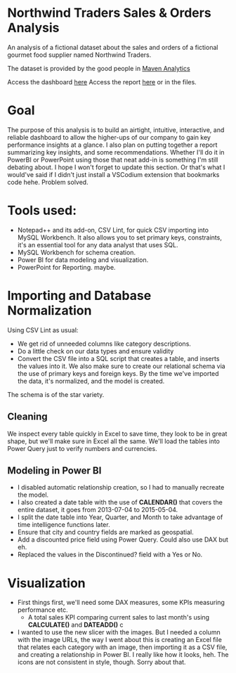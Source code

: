 # Northwind Traders Sales & Orders Analysis

An analysis of a fictional dataset about the sales and orders of a fictional gourmet food supplier named Northwind Traders.

The dataset is provided by the good people in [Maven Analytics](https://www.mavenanalytics.io/data-playground)

 Access the dashboard [here](https://app.powerbi.com/view?r=eyJrIjoiODljMTM1MjAtZTFjZi00N2Y3LWE1YjItNjg0MTgwNjJjYmNkIiwidCI6IjIzN2NkZmEwLWVmMWUtNDAxNS05ODRlLWI1NTM0YzhhNTZjYSJ9)
 Access the report [here](https://github.com/khaled-mehizel/HR-analysis/blob/main/GD%20HR%20report.pdf) or in the files.

# Goal
The purpose of this analysis is to build an airtight, intuitive, interactive, and reliable dashboard to allow the higher-ups of our company to gain key performance insights at a glance.
I also plan on putting together a report summarizing key insights, and some recommendations. Whether I'll do it in PowerBI or PowerPoint using those that neat add-in is something I'm still debating about. I hope I won't forget to update this section.
Or that's what I would've said if I didn't just install a VSCodium extension that bookmarks code hehe. Problem solved.

# Tools used:
- Notepad++ and its add-on, CSV Lint, for quick CSV importing into MySQL Workbench. It also allows you to set primary keys, constraints, it's an essential tool for any data analyst that uses SQL.
- MySQL Workbench for schema creation.
- Power BI for data modeling and visualization.
- PowerPoint for Reporting. maybe.


# Importing and Database Normalization
Using CSV Lint as usual: 
  - We get rid of unneeded columns like category descriptions. 
  - Do a little check on our data types and ensure validity
  - Convert the CSV file into a SQL script that creates a table, and inserts the values into it.
We also make sure to create our relational schema via the use of primary keys and foreign keys. By the time we've imported the data, it's normalized, and the model is created.

The schema is of the star variety.

## Cleaning
We inspect every table quickly in Excel to save time, they look to be in great shape, but we'll make sure in Excel all the same.
We'll load the tables into Power Query just to verify numbers and currencies.

## Modeling in Power BI
  - I disabled automatic relationship creation, so I had to manually recreate the model.
  - I also created a date table with the use of **CALENDAR()** that covers the entire dataset, it goes from 2013-07-04 to 2015-05-04. 
  - I split the date table into Year, Quarter, and Month to take advantage of time intelligence functions later.
  - Ensure that city and country fields are marked as geospatial.
  - Add a discounted price field using Power Query. Could also use DAX but eh.
  - Replaced the values in the Discontinued? field with a Yes or No.

# Visualization
  - First things first, we'll need some DAX measures, some KPIs measuring performance etc.
    - A total sales KPI comparing current sales to last month's using **CALCULATE()** and **DATEADD()**
 c
  - I wanted to use the new slicer with the images. But I needed a column with the image URLs, the way I went about this is creating an Excel file that relates each category with an image, then importing it as a CSV file, and creating a relationship in Power BI.
    I really like how it looks, heh. The icons are not consistent in style, though. Sorry about that.
    